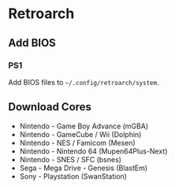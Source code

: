 # Retroarch

## Add BIOS

### PS1

Add BIOS files to `~/.config/retroarch/system`.

## Download Cores

- Nintendo - Game Boy Advance (mGBA)
- Nintendo - GameCube / Wii (Dolphin)
- Nintendo - NES / Famicom (Mesen)
- Nintendo - Nintendo 64 (Mupen64Plus-Next)
- Nintendo - SNES / SFC (bsnes)
- Sega - Mega Drive - Genesis (BlastEm)
- Sony - Playstation (SwanStation)
